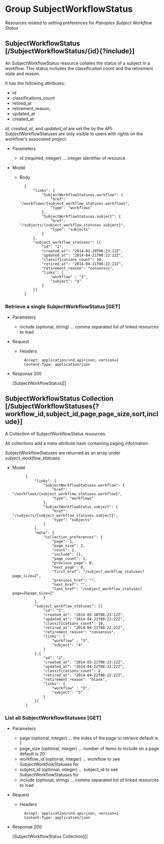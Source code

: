 
# Group SubjectWorkflowStatus
Resources related to setting preferences for _Panoptes Subject Workflow Status_

## SubjectWorkflowStatus [/SubjectWorkflowStatus/{id}{?include}]
An SubjectWorkflowStatus resource collates the status of a subject in a workflow.
This status includes the classificaiton count and the retirement state and reason.

It has the following attributes:

- id
- classifications_count
- retired_at
- retirement_reason,
- updated_at
- created_at

*id*, *created_at*, and *updated_at* are set the by the API. SubjectWorkflowStatuses are
only visible to users with rights on the workflow's associated project.

+ Parameters
  + id (required, integer) ... integer identifier of resource

+ Model

    + Body

            {
                "links": {
                    "SubjectWorkflowStatuses.workflow": {
                        "href": "/workflows/{subject_workflow_statuses.workflow}",
                        "type": "workflows"
                    },
                    "SubjectWorkflowStatuses.subject": {
                        "href": "/subjects/{subject_workflow_statuses.subject}",
                        "type": "subjects"
                    }
                },
                "subject_workflow_statuses": [{
                    "id": "1",
                    "created_at": "2014-03-20T06:23:12Z",
                    "updated_at": "2014-04-21T08:22:22Z",
                    "classifications_count": 10,
                    "retired_at": "2014-04-21T08:22:22Z",
                    "retirement_reason": "consensus",
                    "links": {
                        "workflow" : "3",
                        "subject": "4"
                    }
                }]
            }

### Retrieve a single SubjectWorkflowStatus [GET]
+ Parameters
  + include (optional, string) ... comma separated list of linked resources to load

+ Request

    + Headers

            Accept: application/vnd.api+json; version=1
            Content-Type: application/json

+ Response 200

    [SubjectWorkflowStatus][]

## SubjectWorkflowStatus Collection [/SubjectWorkflowStatuses{?workflow_id,subject_id,page,page_size,sort,include}]
A Collection of SubjectWorkflowStatus resources.

All collections add a meta attribute hash containing paging
information.

SubjectWorkflowStatuses are returned as an array under *subject_workflow_statuses*.

+ Model

            {
                "links": {
                    "SubjectWorkflowStatuses.workflow": {
                        "href": "/workflows/{subject_workflow_statuses.workflow}",
                        "type": "workflows"
                    },
                    "SubjectWorkflowStatus.subject": {
                        "href": "/subjects/{subject_workflow_statuses.subject}",
                        "type": "subjects"
                    }
                },
                "meta": {
                    "collection_preferences": {
                        "page": 1,
                        "page_size": 2,
                        "count": 2,
                        "include": [],
                        "page_count": 1,
                        "previous_page": 0,
                        "next_page": 0,
                        "first_href": "/subject_workflow_statuses?page_size=2",
                        "previous_href": "",
                        "next_href": "",
                        "last_href": "/subject_workflow_statuses?page=2&page_size=2"
                    }
                },
                "subject_workflow_statuses": [{
                    "id": "1",
                    "created_at": "2014-03-20T06:23:12Z",
                    "updated_at": "2014-04-21T08:22:22Z",
                    "classifications_count": 10,
                    "retired_at": "2014-04-21T08:22:22Z",
                    "retirement_reason": "consensus",
                    "links": {
                        "workflow" : "3",
                        "subject": "4"
                    }
                },{
                    "id": "2",
                    "created_at": "2014-03-21T06:23:12Z",
                    "updated_at": "2014-04-22T08:22:22Z",
                    "classifications_count": 2,
                    "retired_at": "2014-04-22T08:22:22Z",
                    "retirement_reason": "blank",
                    "links": {
                        "workflow" : "3",
                        "subject": "5"
                    }
                }]
            }

### List all SubjectWorkflowStatuses [GET]
+ Parameters
  + page (optional, integer) ... the index of the page to retrieve default is 1
  + page_size (optional, integer) ... number of items to include on a page default is 20
  + workflow_id (optional, integer) ... workflow to see SubjectWorkflowStatuses for
  + subject_id (optional, integer) ... subject_id to see SubjectWorkflowStatuses for
  + include (optional, string) ... comma separated list of linked resources to load

+ Request

    + Headers

            Accept: application/vnd.api+json; version=1
            Content-Type: application/json

+ Response 200

    [SubjectWorkflowStatus Collection][]

